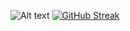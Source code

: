 ![Alt text](https://spotify-recently-played-readme.vercel.app/api?user=21lhiwrubz4dsieahbxnyxl5a&unique={true|1|on|yes})
[![GitHub Streak](https://github-readme-streak-stats.herokuapp.com/?user=pepoloco)](https://git.io/streak-stats)
